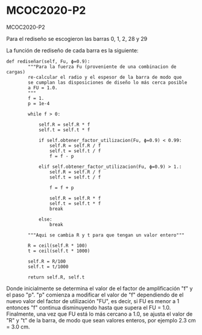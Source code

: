 # MCOC2020-P2
MCOC2020-P2 

Para el rediseño se escogieron las barras 0, 1, 2, 28 y 29

La función de rediseño de cada barra es la siguiente:
```
def rediseñar(self, Fu, ϕ=0.9):
		"""Para la fuerza Fu (proveniente de una combinacion de cargas)
		re-calcular el radio y el espesor de la barra de modo que
		se cumplan las disposiciones de diseño lo más cerca posible
		a FU = 1.0.
		"""
		f = 1.
		p = 1e-4

		while f > 0:

			self.R = self.R * f
			self.t = self.t * f	

			if self.obtener_factor_utilizacion(Fu, ϕ=0.9) < 0.99:
				self.R = self.R / f
				self.t = self.t / f	
				f = f - p

			elif self.obtener_factor_utilizacion(Fu, ϕ=0.9) > 1.:
				self.R = self.R / f
				self.t = self.t / f	

				f = f + p

				self.R = self.R * f
				self.t = self.t * f
				break

			else:
				break

		"""Aqui se cambia R y t para que tengan un valor entero"""

		R = ceil(self.R * 100)
		t = ceil(self.t * 1000)

		self.R = R/100
		self.t = t/1000

		return self.R, self.t
```

Donde inicialmente se determina el valor de el factor de amplificación "f" y el paso "p". "p" comienza a modificar el valor de "f" dependiendo de el nuevo valor del factor de utilización "FU", es decir, si FU es menor a 1 entonces "f" continua disminuyendo hasta que supera el FU = 1.0. Finalmente, una vez que FU está lo más cercano a 1.0, se ajusta el valor de "R" y "t" de la barra, de modo que sean valores enteros, por ejemplo 2.3 cm = 3.0 cm.
